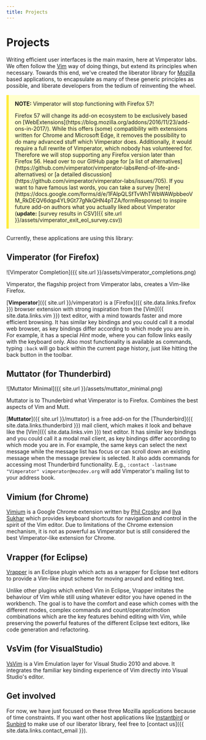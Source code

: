 ```yaml
---
title: Projects
---
```


# Projects

Writing efficient user interfaces is the main maxim, here at Vimperator labs.
We often follow the [Vim](http://www.vim.org/) way of doing things,
but extend its principles when necessary.
Towards this end, we've created the liberator library for
[Mozilla](http://www.mozilla.org/) based applications,
to encapsulate as many of these generic principles as possible,
and liberate developers from the tedium of reinventing the wheel.

<div style="background-color: #ffffcc;; border-left: 6px solid #ffeb3b; padding: 0.01em 16px; margin-top: 16px; margin-bottom: 16px">
<p>
<b>NOTE:</b> Vimperator will stop functioning with Firefox 57!
</p>
<p>
Firefox 57 will change its add-on ecosystem to be exclusively based on
[WebExtensions](https://blog.mozilla.org/addons/2016/11/23/add-ons-in-2017/).
While this offers (some) compatibility with extensions written for Chrome and
Microsoft Edge, it removes the possibility to do many advanced stuff which
Vimperator does. Additionally, it would require a full rewrite of Vimperator,
which nobody has volunteered for. Therefore we will stop supporting any Firefox
version later than Firefox 56. Head over to our GitHub page for
[a list of alternatives](https://github.com/vimperator/vimperator-labs#end-of-life-and-alternatives)
or [a detailed discussion](https://github.com/vimperator/vimperator-labs/issues/705).
If you want to have famous last words, you can take a survey
[here](https://docs.google.com/forms/d/e/1FAIpQLSfTvWhTWbWAWpbbeoVM_RkDEQV6dqp4YL9Gt77gNkQHN4pTZA/formResponse)
to inspire future add-on authors what you actually liked about Vimperator
(<b>update:</b> [survey results in CSV]({{ site.url }}/assets/vimperator_exit_eol_survey.csv))
</p>
</div>

Currently, these applications are using this library:

## Vimperator (for Firefox)

![Vimperator Completion]({{ site.url }}/assets/vimperator_completions.png)

Vimperator, the flagship project from Vimperator labs,
creates a Vim-like Firefox.

[**Vimperator**]({{ site.url }}/vimperator) is a [Firefox]({{ site.data.links.firefox }}) browser
extension with strong inspiration from the [Vim]({{ site.data.links.vim }})
text editor, with a mind towards faster and more efficient browsing.
It has similar key bindings and you could call it a modal web browser,
as key bindings differ according to which mode you are in.
For example, it has a special *Hint* mode,
where you can follow links easily with the keyboard only.
Also most functionality is available as commands,
typing `:back` will go back within the current page history,
just like hitting the back button in the toolbar.

## Muttator (for Thunderbird)

![Muttator Minimal]({{ site.url }}/assets/muttator_minimal.png)

Muttator is to Thunderbird what Vimperator is to Firefox.
Combines the best aspects of Vim and Mutt.

[**Muttator**]({{ site.url }}/muttator) is a free add-on for the
[Thunderbird]({{ site.data.links.thunderbird }}) mail client,
which makes it look and behave like the [Vim]({{ site.data.links.vim }}) text editor.
It has similar key bindings and you could call it a modal mail client,
as key bindings differ according to which mode you are in.
For example, the same keys can select the next message while the message list
has focus or can scroll down an existing message when the message preview is
selected.
It also adds commands for accessing most Thunderbird functionality.
E.g., `:contact -lastname "Vimperator" vimperator@mozdev.org` will add
Vimperator's mailing list to your address book.

## Vimium (for Chrome)

[Vimium](https://vimium.github.io/) is a Google Chrome extension written by
[Phil Crosby](http://philc.co/) and [Ilya Sukhar](http://ilya.sukhar.com/) which
provides keyboard shortcuts for navigation and control in the spirit of the Vim
editor.
Due to limitations of the Chrome extension mechanism,
it is not as powerful as Vimperator but is still considered the best
Vimperator-like extension for Chrome.

## Vrapper (for Eclipse)

[Vrapper](http://vrapper.sourceforge.net/home/) is an Eclipse plugin which acts
as a wrapper for Eclipse text editors to provide a Vim-like input scheme for
moving around and editing text.

Unlike other plugins which embed Vim in Eclipse,
Vrapper imitates the behaviour of Vim while still using whatever editor you have
opened in the workbench.
The goal is to have the comfort and ease which comes with the different modes,
complex commands and count/operator/motion combinations which are the key
features behind editing with Vim,
while preserving the powerful features of the different Eclipse text editors,
like code generation and refactoring.

## VsVim (for VisualStudio)

[VsVim](https://marketplace.visualstudio.com/items?itemName=JaredParMSFT.VsVim)
is a Vim Emulation layer for Visual Studio 2010 and above.
It integrates the familiar key binding experience of Vim directly into
Visual Studio's editor.

## Get involved

For now, we have just focused on these three Mozilla applications because of
time constraints.
If you want other host applications like
[Instantbird](http://www.instantbird.com/) or
[Sunbird](http://www.mozilla.org/projects/calendar/sunbird/)
to make use of our liberator library, feel free to [contact us]({{ site.data.links.contact_email }}).
